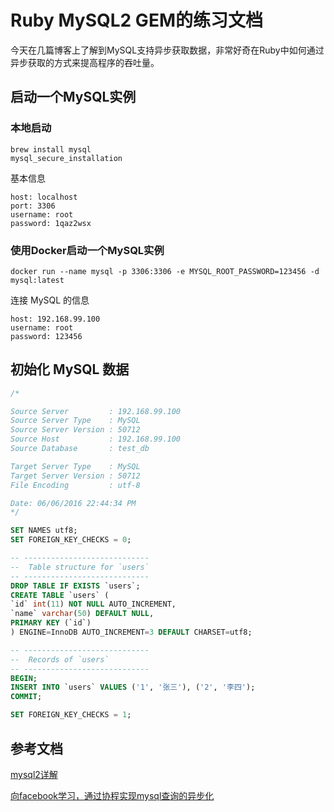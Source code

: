 # Ruby MySQL2 GEM的练习文档

今天在几篇博客上了解到MySQL支持异步获取数据，非常好奇在Ruby中如何通过异步获取的方式来提高程序的吞吐量。

## 启动一个MySQL实例

### 本地启动
```
brew install mysql
mysql_secure_installation
```
基本信息
```
host: localhost
port: 3306
username: root
password: 1qaz2wsx
```

### 使用Docker启动一个MySQL实例
```
docker run --name mysql -p 3306:3306 -e MYSQL_ROOT_PASSWORD=123456 -d mysql:latest
```

连接 MySQL 的信息
```
host: 192.168.99.100
username: root
password: 123456
```

## 初始化 MySQL 数据
```SQL
/*

Source Server         : 192.168.99.100
Source Server Type    : MySQL
Source Server Version : 50712
Source Host           : 192.168.99.100
Source Database       : test_db

Target Server Type    : MySQL
Target Server Version : 50712
File Encoding         : utf-8

Date: 06/06/2016 22:44:34 PM
*/

SET NAMES utf8;
SET FOREIGN_KEY_CHECKS = 0;

-- ----------------------------
--  Table structure for `users`
-- ----------------------------
DROP TABLE IF EXISTS `users`;
CREATE TABLE `users` (
`id` int(11) NOT NULL AUTO_INCREMENT,
`name` varchar(50) DEFAULT NULL,
PRIMARY KEY (`id`)
) ENGINE=InnoDB AUTO_INCREMENT=3 DEFAULT CHARSET=utf8;

-- ----------------------------
--  Records of `users`
-- ----------------------------
BEGIN;
INSERT INTO `users` VALUES ('1', '张三'), ('2', '李四');
COMMIT;

SET FOREIGN_KEY_CHECKS = 1;
```

## 参考文档

[mysql2详解](http://starzhou.com/blogs/mysql2)

[向facebook学习，通过协程实现mysql查询的异步化](http://www.bo56.com/%E9%80%9A%E8%BF%87%E5%8D%8F%E7%A8%8B%E5%AE%9E%E7%8E%B0mysql%E6%9F%A5%E8%AF%A2%E7%9A%84%E5%BC%82%E6%AD%A5%E5%8C%96/)
